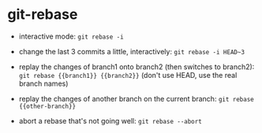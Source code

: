 # git-rebase

- interactive mode:
`git rebase -i`

- change the last 3 commits a little, interactively:
`git rebase -i HEAD~3`

- replay the changes of branch1 onto branch2 (then switches to branch2):
`git rebase {{branch1}} {{branch2}}`
(don't use HEAD, use the real branch names)

- replay the changes of another branch on the current branch:
`git rebase {{other-branch}}`

- abort a rebase that's not going well:
`git rebase --abort`
